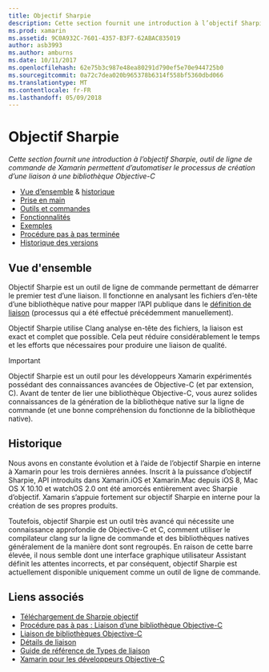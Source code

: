 ```yaml
---
title: Objectif Sharpie
description: Cette section fournit une introduction à l’objectif Sharpie, outil de ligne de commande de Xamarin permettent d’automatiser le processus de création d’une liaison à une bibliothèque Objective-C
ms.prod: xamarin
ms.assetid: 9C0A932C-7601-4357-B3F7-62ABAC835019
author: asb3993
ms.author: amburns
ms.date: 10/11/2017
ms.openlocfilehash: 62e75b3c987e48ea80291d790ef5e70e944725b0
ms.sourcegitcommit: 0a72c7dea020b965378b6314f558bf5360dbd066
ms.translationtype: MT
ms.contentlocale: fr-FR
ms.lasthandoff: 05/09/2018
---
```

# <a name="objective-sharpie"></a>Objectif Sharpie

_Cette section fournit une introduction à l’objectif Sharpie, outil de ligne de commande de Xamarin permettent d’automatiser le processus de création d’une liaison à une bibliothèque Objective-C_

- [Vue d’ensemble](#overview) & [historique](#history)
- [Prise en main](get-started.md)
- [Outils et commandes](tools.md)
- [Fonctionnalités](platform/index.md)
- [Exemples](examples/index.md)
- [Procédure pas à pas terminée](~/ios/platform/binding-objective-c/walkthrough.md)
- [Historique des versions](releases.md)

## <a name="overview"></a>Vue d'ensemble

Objectif Sharpie est un outil de ligne de commande permettant de démarrer le premier test d’une liaison.
Il fonctionne en analysant les fichiers d’en-tête d’une bibliothèque native pour mapper l’API publique dans le [définition de liaison](~/cross-platform/macios/binding/objective-c-libraries.md#The_API_definition_file) (processus qui a été effectué précédemment manuellement).

Objectif Sharpie utilise Clang analyse en-tête des fichiers, la liaison est exact et complet que possible. Cela peut réduire considérablement le temps et les efforts que nécessaires pour produire une liaison de qualité.

> [!IMPORTANT]
> Objectif Sharpie est un outil pour les développeurs Xamarin expérimentés possédant des connaissances avancées de Objective-C (et par extension, C). Avant de tenter de lier une bibliothèque Objective-C, vous aurez solides connaissances de la génération de la bibliothèque native sur la ligne de commande (et une bonne compréhension du fonctionne de la bibliothèque native).

## <a name="history"></a>Historique

Nous avons en constante évolution et à l’aide de l’objectif Sharpie en interne à Xamarin pour les trois dernières années. Inscrit à la puissance d’objectif Sharpie, API introduits dans Xamarin.iOS et Xamarin.Mac depuis iOS 8, Mac OS X 10.10 et watchOS 2.0 ont été amorcés entièrement avec Sharpie d’objectif. Xamarin s’appuie fortement sur objectif Sharpie en interne pour la création de ses propres produits.

Toutefois, objectif Sharpie est un outil très avancé qui nécessite une connaissance approfondie de Objective-C et C, comment utiliser le compilateur clang sur la ligne de commande et des bibliothèques natives généralement de la manière dont sont regroupés. En raison de cette barre élevée, il nous semble dont une interface graphique utilisateur Assistant définit les attentes incorrects, et par conséquent, objectif Sharpie est actuellement disponible uniquement comme un outil de ligne de commande.

## <a name="related-links"></a>Liens associés

- [Téléchargement de Sharpie objectif](https://dl.xamarin.com/objective-sharpie/ObjectiveSharpie.pkg)
- [Procédure pas à pas : Liaison d’une bibliothèque Objective-C](~/ios/platform/binding-objective-c/walkthrough.md)
- [Liaison de bibliothèques Objective-C](~/cross-platform/macios/binding/objective-c-libraries.md)
- [Détails de liaison](~/cross-platform/macios/binding/overview.md)
- [Guide de référence de Types de liaison](~/cross-platform/macios/binding/binding-types-reference.md)
- [Xamarin pour les développeurs Objective-C](~/ios/get-started/objective-c-developers/index.md)
